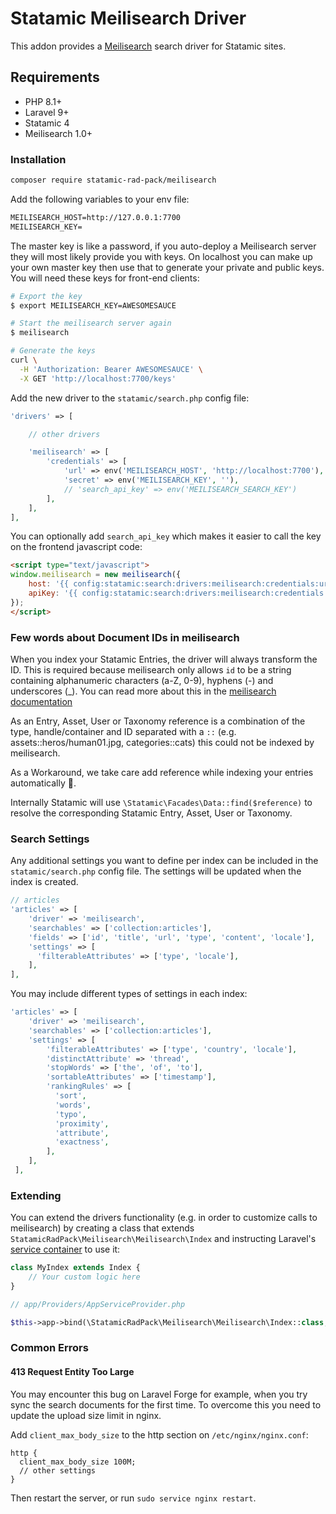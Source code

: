 # Statamic Meilisearch Driver

This addon provides a [Meilisearch](https://www.meilisearch.com/) search driver for Statamic sites.

## Requirements

* PHP 8.1+
* Laravel 9+
* Statamic 4
* Meilisearch 1.0+

### Installation

```bash
composer require statamic-rad-pack/meilisearch
```

Add the following variables to your env file:

```txt
MEILISEARCH_HOST=http://127.0.0.1:7700
MEILISEARCH_KEY=
```

The master key is like a password, if you auto-deploy a Meilisearch server they will most likely provide you with keys. On localhost you can make up your own master key then use that to generate your private and public keys. You will need these keys for front-end clients:

```bash
# Export the key
$ export MEILISEARCH_KEY=AWESOMESAUCE

# Start the meilisearch server again
$ meilisearch

# Generate the keys
curl \
  -H 'Authorization: Bearer AWESOMESAUCE' \
  -X GET 'http://localhost:7700/keys'
```

Add the new driver to the `statamic/search.php` config file:

```php
'drivers' => [

    // other drivers

    'meilisearch' => [
        'credentials' => [
            'url' => env('MEILISEARCH_HOST', 'http://localhost:7700'),
            'secret' => env('MEILISEARCH_KEY', ''),
            // 'search_api_key' => env('MEILISEARCH_SEARCH_KEY')
        ],
    ],
],
```

You can optionally add `search_api_key` which makes it easier to call the key on the frontend javascript code:

```html
<script type="text/javascript">
window.meilisearch = new meilisearch({
    host: '{{ config:statamic:search:drivers:meilisearch:credentials:url }}',
    apiKey: '{{ config:statamic:search:drivers:meilisearch:credentials:search_api_key }}',
});
</script>
```

### Few words about Document IDs in meilisearch

When you index your Statamic Entries, the driver will always transform the ID. This is required because meilisearch only allows `id` to be a string containing alphanumeric characters (a-Z, 0-9), hyphens (-) and underscores (_). You can read more about this in the [meilisearch documentation](https://www.meilisearch.com/docs/learn/core_concepts/primary_key#invalid_document_id)

As an Entry, Asset, User or Taxonomy reference is a combination of the type, handle/container and ID separated with a `::` (e.g. assets::heros/human01.jpg, categories::cats) this could not be indexed by meilisearch.

As a Workaround, we take care add reference while indexing your entries automatically 🎉.

Internally Statamic will use `\Statamic\Facades\Data::find($reference)` to resolve the corresponding Statamic Entry, Asset, User or Taxonomy.

### Search Settings

Any additional settings you want to define per index can be included in the `statamic/search.php` config file. The settings will be updated when the index is created.

```php
// articles
'articles' => [
    'driver' => 'meilisearch',
    'searchables' => ['collection:articles'],
    'fields' => ['id', 'title', 'url', 'type', 'content', 'locale'],
    'settings' => [
      'filterableAttributes' => ['type', 'locale'],
    ],
],
```

You may include different types of settings in each index:

```php
'articles' => [
    'driver' => 'meilisearch',
    'searchables' => ['collection:articles'],
    'settings' => [
        'filterableAttributes' => ['type', 'country', 'locale'],
        'distinctAttribute' => 'thread',
        'stopWords' => ['the', 'of', 'to'],
        'sortableAttributes' => ['timestamp'],
        'rankingRules' => [
          'sort',
          'words',
          'typo',
          'proximity',
          'attribute',
          'exactness',
        ],
    ],
 ],
```

### Extending

You can extend the drivers functionality (e.g. in order to customize calls to meilisearch) by creating a class that extends
`StatamicRadPack\Meilisearch\Meilisearch\Index` and instructing Laravel's [service container](https://laravel.com/docs/master/container#main-content) to use it:

```php
class MyIndex extends Index {
    // Your custom logic here
}
```

```php
// app/Providers/AppServiceProvider.php

$this->app->bind(\StatamicRadPack\Meilisearch\Meilisearch\Index::class, MyIndex::class);
```

### Common Errors

#### 413 Request Entity Too Large

You may encounter this bug on Laravel Forge for example, when you try sync the search documents for the first time. To overcome this you need to update the upload size limit in nginx.

Add `client_max_body_size` to the http section on `/etc/nginx/nginx.conf`:

```
http {
  client_max_body_size 100M;
  // other settings
}
```

Then restart the server, or run `sudo service nginx restart`.
